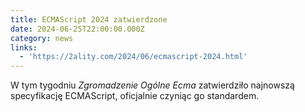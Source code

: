 ```yaml
---
title: ECMAScript 2024 zatwierdzone
date: 2024-06-25T22:00:00.000Z
category: news
links:
  - 'https://2ality.com/2024/06/ecmascript-2024.html'
---
```


W tym tygodniu *Zgromadzenie Ogólne Ecma* zatwierdziło najnowszą specyfikację ECMAScript, oficjalnie czyniąc go standardem.
